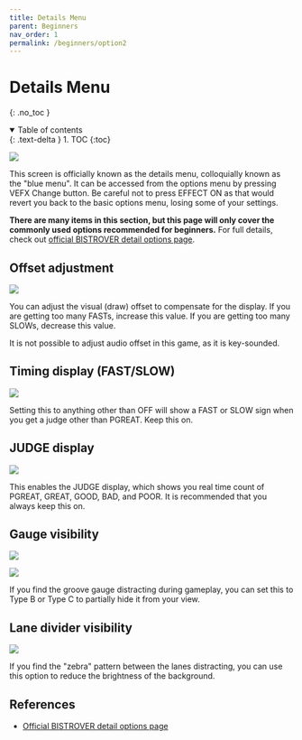 ```yaml
---
title: Details Menu
parent: Beginners
nav_order: 1
permalink: /beginners/option2
---
```


# Details Menu
{: .no_toc }

<details open markdown="block">
  <summary>
    Table of contents
  </summary>
  {: .text-delta }
1. TOC
{:toc}
</details>

![](/assets/img/option2/bluemenu.jpg)

This screen is officially known as the details menu, colloquially known as the "blue menu". It can be accessed from the options menu by pressing VEFX Change button. Be careful not to press EFFECT ON as that would revert you back to the basic options menu, losing some of your settings.

**There are many items in this section, but this page will only cover the commonly used options recommended for beginners.** For full details, check out [official BISTROVER detail options page](https://p.eagate.573.jp/game/2dx/28/howto/play/option_detail.html).

## Offset adjustment

![](/assets/img/option2/offset.jpg)

You can adjust the visual (draw) offset to compensate for the display. If you are getting too many FASTs, increase this value. If you are getting too many SLOWs, decrease this value.

It is not possible to adjust audio offset in this game, as it is key-sounded.

## Timing display (FAST/SLOW)

![](/assets/img/option2/timing.jpg)

Setting this to anything other than OFF will show a FAST or SLOW sign when you get a judge other than PGREAT. Keep this on.

## JUDGE display

![](/assets/img/option2/judge.jpg)

This enables the JUDGE display, which shows you real time count of PGREAT, GREAT, GOOD, BAD, and POOR. It is recommended that you always keep this on.

## Gauge visibility

![](/assets/img/option2/gauge.jpg)

![](/assets/img/option2/hidegauge.png)

If you find the groove gauge distracting during gameplay, you can set this to Type B or Type C to partially hide it from your view.

## Lane divider visibility

![](/assets/img/option2/brightness.jpg)

If you find the "zebra" pattern between the lanes distracting, you can use this option to reduce the brightness of the background.

## References

* [Official BISTROVER detail options page](https://p.eagate.573.jp/game/2dx/28/howto/play/option_detail.html)
